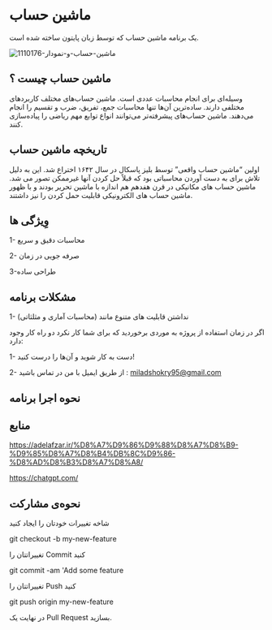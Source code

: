 # ماشین حساب
یک برنامه ماشین حساب که توسط زبان پایتون ساخته شده است.

![1110176-ماشین-حساب-و-نمودار](https://github.com/miladshokry/milad/assets/166940491/ef341a54-250d-48bf-91fb-521486e4b429)


## ماشین حساب چیست ؟
وسیله‌ای برای انجام محاسبات عددی است. ماشین حساب‌های مختلف کاربردهای مختلفی دارند. ساده‌ترین آن‌ها تنها محاسبات جمع، تفریق، ضرب و تقسیم را انجام می‌دهند. ماشین حساب‌های پیشرفته‌تر می‌توانند انواع توابع مهم ریاضی را پیاده‌سازی کنند.
## تاریخچه ماشین حساب 
اولین “ماشین حساب واقعی” توسط بلیز پاسکال در سال ۱۶۴۲ اختراع شد. این به دلیل تلاش برای  به دست آوردن محاسباتی بود که قبلاً حل کردن آنها غیرممکن تصور می شد.
ماشین حساب های مکانیکی در قرن هفدهم هم اندازه با ماشین تحریر بودند و با ظهور ماشین حساب های الکترونیکی قابلیت حمل کردن را نیز داشتند.
## وِیژگی ها 
 1- محاسبات دقیق و سریع 
 
 2- صرفه جویی در زمان 
 
 3-طراحی ساده 
## مشکلات برنامه 
 1- نداشتن قابلیت های متنوع مانند (محاسبات آماری و مثلثاتی)
 
اگر در زمان استفاده از پروژه به موردی برخوردید که برای شما کار نکرد دو راه کار وجود دارد:

 1-	دست به کار شوید و آن‌ها را درست کنید!
 
 2-	از طریق ایمیل با من در تماس باشید :  miladshokry95@gmail.com
 ## نحوه اجرا برنامه 



## منابع
https://adelafzar.ir/%D8%A7%D9%86%D9%88%D8%A7%D8%B9-%D9%85%D8%A7%D8%B4%DB%8C%D9%86-%D8%AD%D8%B3%D8%A7%D8%A8/

https://chatgpt.com/
## نحوه‌ی مشارکت
شاخه تغییرات خودتان را ایجاد کنید 

  git checkout -b my-new-feature
  
تغییراتتان را Commit کنید 

git commit -am 'Add some feature

تغییراتتان را Push کنید

git push origin my-new-feature

در نهایت یک Pull Request بسازید. 

